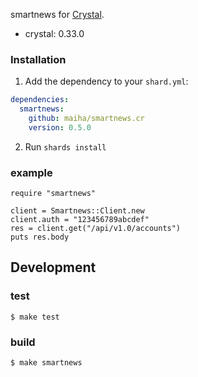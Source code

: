 smartnews for [Crystal](http://crystal-lang.org/).

- crystal: 0.33.0

### Installation

1. Add the dependency to your `shard.yml`:

```yaml
dependencies:
  smartnews:
    github: maiha/smartnews.cr
    version: 0.5.0
```

2. Run `shards install`

### example

```crystal
require "smartnews"

client = Smartnews::Client.new
client.auth = "123456789abcdef"
res = client.get("/api/v1.0/accounts")
puts res.body
```

## Development

### test

```console
$ make test
```

### build

```console
$ make smartnews
```
